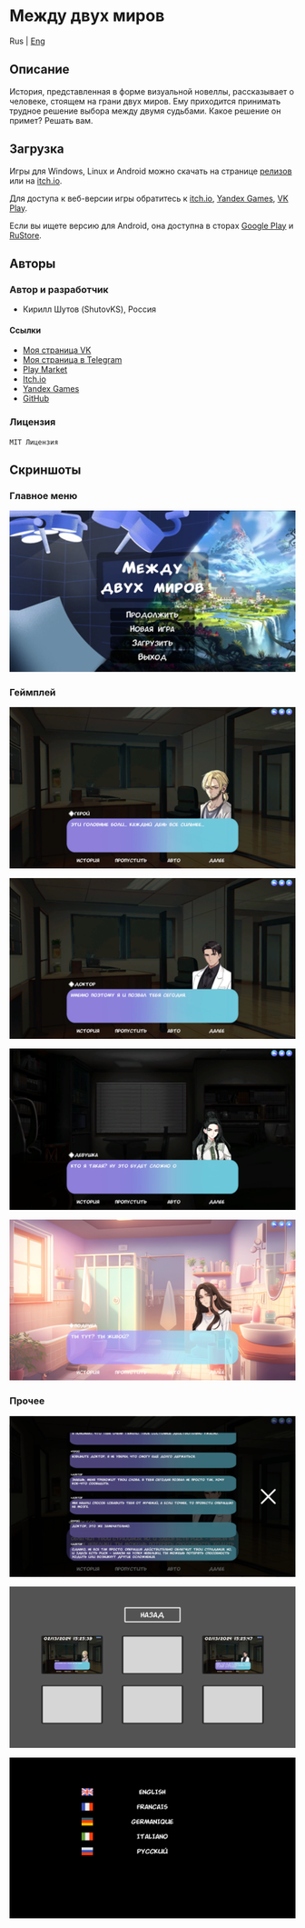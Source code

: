 # Между двух миров

Rus | [Eng](../../README.md)

## Описание

История, представленная в форме визуальной новеллы, рассказывает о человеке, стоящем на грани двух миров. Ему приходится принимать трудное решение выбора между двумя судьбами. Какое решение он примет? Решать вам.

## Загрузка

Игры для Windows, Linux и Android можно скачать на странице [релизов](https://github.com/ShutovKS/Between-two-worlds/releases) или на [itch.io](https://shutovks.itch.io/between-two-worlds).

Для доступа к веб-версии игры обратитесь к [itch.io](https://shutovks.itch.io/between-two-worlds), [Yandex Games](https://yandex.ru/games/app/292041), [VK Play](https://mini.vkplay.ru/play/game/between_two_worlds).

Если вы ищете версию для Android, она доступна в сторах [Google Play](https://play.google.com/store/apps/details?id=com.Forgeofgameworlds.BetweenTwoWorlds) и [RuStore](https://apps.rustore.ru/app/com.Forgeofgameworlds.BetweenTwoWorlds).

## Авторы

### Автор и разработчик

- Кирилл Шутов (ShutovKS), Россия

#### Ссылки

- [Моя страница VK](https://vk.com/shutovks)
- [Моя страница в Telegram](https://t.me/shutovks)
- [Play Market](https://play.google.com/store/apps/developer?id=Forge+of+game+worlds)
- [Itch.io](https://shutovks.itch.io/)
- [Yandex Games](https://yandex.ru/games/developer/80013)
- [GitHub](https://github.com/ShutovKS)

### Лицензия

``` text
MIT Лицензия
```

## Скриншоты

### Главное меню

![Main menu](../../resources/screenshots/rus/screenshot_main_menu.png)

### Геймплей

![Gameplay](../../resources/screenshots/rus/screenshot_gameplay_1.png)

![Gameplay](../../resources/screenshots/rus/screenshot_gameplay_2.png)

![Gameplay](../../resources/screenshots/rus/screenshot_gameplay_3.png)

![Gameplay](../../resources/screenshots/rus/screenshot_gameplay_4.png)

### Прочее

![Other](../../resources/screenshots/rus/screenshot_dialogue_history.png)

![Other](../../resources/screenshots/rus/screenshot_save_load.png)

![Other](../../resources/screenshots/rus/screenshot_language_selection.png)

